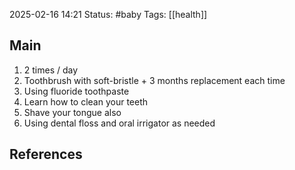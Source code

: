 2025-02-16 14:21
Status: #baby
Tags: [[health]]
## Main

1. 2 times / day
2. Toothbrush with soft-bristle + 3 months replacement each time
3. Using fluoride toothpaste
4. Learn how to clean your teeth
5. Shave your tongue also
6. Using dental floss and oral irrigator as needed

## References


